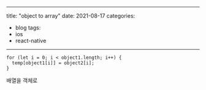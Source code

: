 
---
title: "object to array"
date: 2021-08-17
categories:
  - blog
tags:
  - ios
  - react-native
---


```
for (let i = 0; i < object1.length; i++) {
  temp[object1[i]] = object2[i];
}

```
배열을 객체로

